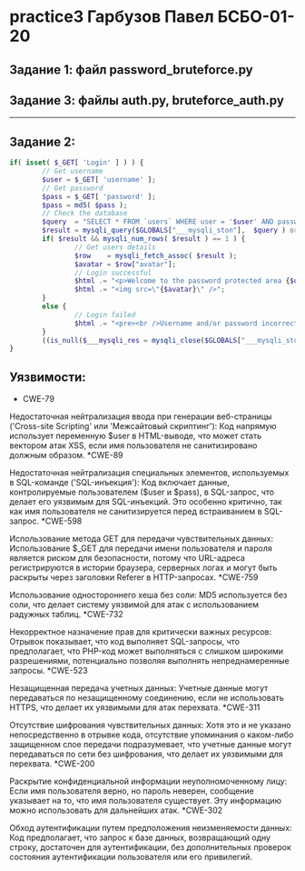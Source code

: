 # practice3 Гарбузов Павел БСБО-01-20
## Задание 1: файл password_bruteforce.py
## Задание 3: файлы auth.py, bruteforce_auth.py
---
## Задание 2:
``` php
if( isset( $_GET[ 'Login' ] ) ) {
        // Get username
        $user = $_GET[ 'username' ];
        // Get password
        $pass = $_GET[ 'password' ];
        $pass = md5( $pass );
        // Check the database
        $query  = "SELECT * FROM `users` WHERE user = '$user' AND password = '$pass';";
        $result = mysqli_query($GLOBALS["___mysqli_ston"],  $query ) or die( '<pre>' . ((is_object($GLOBALS["___mysqli_ston"])) ? mysqli_error($GLOBALS["___mysqli_ston"]) : (($___mysqli_res = mysqli_connect_error()) ? $___mysqli_res : false)) . '</pre>' );
        if( $result && mysqli_num_rows( $result ) == 1 ) {
                // Get users details
                $row    = mysqli_fetch_assoc( $result );
                $avatar = $row["avatar"];
                // Login successful
                $html .= "<p>Welcome to the password protected area {$user}</p>";
                $html .= "<img src=\"{$avatar}\" />";
        }
        else {
                // Login failed
                $html .= "<pre><br />Username and/or password incorrect.</pre>";
        }
        ((is_null($___mysqli_res = mysqli_close($GLOBALS["___mysqli_ston"]))) ? false : $___mysqli_res);
}
```
## Уязвимости:
* CWE-79

Недостаточная нейтрализация ввода при генерации веб-страницы ('Cross-site Scripting' или 'Межсайтовый скриптинг'): Код напрямую использует переменную $user в HTML-выводе, что может стать вектором атак XSS, если имя пользователя не санитизировано должным образом.
*CWE-89

Недостаточная нейтрализация специальных элементов, используемых в SQL-команде ('SQL-инъекция'): Код включает данные, контролируемые пользователем ($user и $pass), в SQL-запрос, что делает его уязвимым для SQL-инъекций. Это особенно критично, так как имя пользователя не санитизируется перед встраиванием в SQL-запрос.
*CWE-598

Использование метода GET для передачи чувствительных данных: Использование $_GET для передачи имени пользователя и пароля является риском для безопасности, потому что URL-адреса регистрируются в истории браузера, серверных логах и могут быть раскрыты через заголовки Referer в HTTP-запросах.
*CWE-759

Использование одностороннего хеша без соли: MD5 используется без соли, что делает систему уязвимой для атак с использованием радужных таблиц.
*CWE-732

Некорректное назначение прав для критически важных ресурсов: Отрывок показывает, что код выполняет SQL-запросы, что предполагает, что PHP-код может выполняться с слишком широкими разрешениями, потенциально позволяя выполнять непреднамеренные запросы.
*CWE-523

Незащищенная передача учетных данных: Учетные данные могут передаваться по незащищенному соединению, если не использовать HTTPS, что делает их уязвимыми для атак перехвата.
*CWE-311

Отсутствие шифрования чувствительных данных: Хотя это и не указано непосредственно в отрывке кода, отсутствие упоминания о каком-либо защищенном слое передачи подразумевает, что учетные данные могут передаваться по сети без шифрования, что делает их уязвимыми для перехвата.
*CWE-200

Раскрытие конфиденциальной информации неуполномоченному лицу: Если имя пользователя верно, но пароль неверен, сообщение указывает на то, что имя пользователя существует. Эту информацию можно использовать для дальнейших атак.
*CWE-302

Обход аутентификации путем предположения неизменяемости данных: Код предполагает, что запрос к базе данных, возвращающий одну строку, достаточен для аутентификации, без дополнительных проверок состояния аутентификации пользователя или его привилегий.
